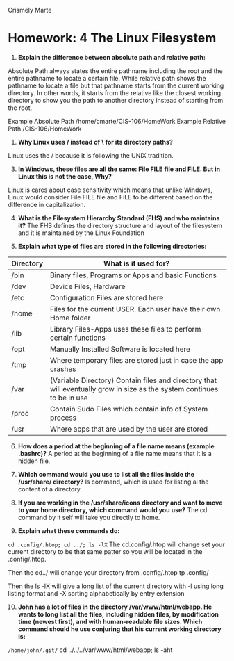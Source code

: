 Crismely Marte

# Homework: 4  The Linux Filesystem

1. **Explain the difference between absolute path and relative path:**
   
Absolute Path always states the entire pathname including the root and the entire pathname to locate a certain file. While relative path shows the pathname to locate a file but that pathname starts from the current working directory. In other words, it starts from the relative like the closest working directory to show you the path to another directory instead of starting from the root.

Example Absolute Path /home/cmarte/CIS-106/HomeWork
Example Relative Path /CIS-106/HomeWork

1. **Why Linux uses / instead of \ for its directory paths?**

Linux uses the / because it is following the UNIX tradition.


3. **In Windows, these files are all the same: File FILE file and FiLE. But in Linux this is not the case, Why?**

Linux is cares about case sensitivity which means that unlike Windows, Linux would consider File FILE file and FiLE to be different based on the difference in capitalization. 

4. **What is the Filesystem Hierarchy Standard (FHS) and who maintains it?**
The FHS defines the directory structure and layout of the filesystem and it is maintained by the Linux Foundation 

5. **Explain what type of files are stored in the following directories:**

Directory | What is it used for?
--------- | --------------------
/bin    | Binary files, Programs or Apps and basic Functions
/dev    | Device Files, Hardware 
/etc    | Configuration Files are stored here
/home   | Files for the current USER. Each user have their own Home folder
/lib    | Library Files-Apps uses these files to perform certain functions
/opt    | Manually Installed Software is located here
/tmp    | Where temporary files are stored just in case the app crashes
/var    | (Variable Directory) Contain files and directory that will eventually grow in size as the system continues to be in use
/proc   | Contain Sudo Files which contain info of System process 
/usr    | Where apps that are used by the user are stored

6. **How does a period at the beginning of a file name means (example .bashrc)?**
A period at the beginning of a file name means that it is a hidden file.

7. **Which command would you use to list all the files inside the /usr/share/ directory?**
ls command, which is used for listing al the content of a directory.


8. **If you are working in the /usr/share/icons directory and want to move to your home directory, which command would you use?**
The cd command by it self will take you directly to home.

9.  **Explain what these commands do:**

`cd .config/.htop; cd ../; ls -lX`
The cd.config/.htop will change set your current directory to be that same patter so you will be located in the .config/.htop.

Then the cd../ will change your directory from .config/.htop tp .config/ 

Then the ls -lX will give a long list of the current directory with -l using long listing format and -X sorting alphabetically by entry extension

10. **John has a lot of files in the directory /var/www/html/webapp. He wants to long list all the files, including hidden files, by modification time (newest first), and with human-readable file sizes. Which command should he use conjuring that his current working directory is:** 
    
`/home/john/.git/`
 cd ../../../var/www/html/webapp; ls -aht